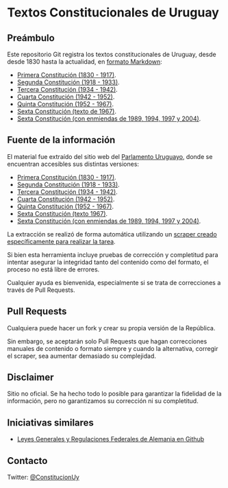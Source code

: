 Textos Constitucionales de Uruguay
==================================

Preámbulo
---------

Este repositorio Git registra los textos constitucionales de Uruguay, desde
desde 1830 hasta la actualidad, en [formato Markdown][md]:

- [Primera Constitución (1830 - 1917)][c1830].
- [Segunda Constitución (1918 - 1933)][c1918].
- [Tercera Constitución (1934 - 1942)][c1934].
- [Cuarta Constitución (1942 - 1952)][c1942].
- [Quinta Constitución (1952 - 1967)][c1952].
- [Sexta Constitución (texto de 1967)][c1967].
- [Sexta Constitución (con enmiendas de 1989, 1994, 1997 y 2004)][c2004].

Fuente de la información
------------------------

El material fue extraído del sitio web del [Parlamento Uruguayo][parl], donde
se encuentran accesibles sus distintas versiones:

- [Primera Constitución (1830 - 1917)][p1830].
- [Segunda Constitución (1918 - 1933)][p1918].
- [Tercera Constitución (1934 - 1942)][p1934].
- [Cuarta Constitución (1942 - 1952)][p1942].
- [Quinta Constitución (1952 - 1967)][p1952].
- [Sexta Constitución (texto 1967)][p1967].
- [Sexta Constitución (con enmiendas de 1989, 1994, 1997 y 2004)][p2004].

La extracción se realizó de forma automática utilizando un [scraper creado
específicamente para realizar la tarea][scraper].

Si bien esta herramienta incluye pruebas de corrección y completitud para intentar
asegurar la integridad tanto del contenido como del formato, el proceso no está
libre de errores.

Cualquier ayuda es bienvenida, especialmente si se trata de correcciones a través
de Pull Requests.

Pull Requests
-------------

Cualquiera puede hacer un fork y crear su propia versión de la República.

Sin embargo, se aceptarán solo Pull Requests que hagan correcciones manuales de
contenido o formato siempre y cuando la alternativa, corregir el scraper, sea
aumentar demasiado su complejidad.

Disclaimer
----------

Sitio no oficial. Se ha hecho todo lo posible para garantizar la fidelidad de la
información, pero no garantizamos su corrección ni su completitud.

Iniciativas similares
---------------------

- [Leyes Generales y Regulaciones Federales de Alemania en Github][gesetze]

Contacto
--------

Twitter: [@ConstitucionUy](https://twitter.com/ConstitucionUy)

[c1830]: https://github.com/constitucion-uruguay/textos/blob/master/1830.md
[c1918]: https://github.com/constitucion-uruguay/textos/blob/master/1918.md
[c1934]: https://github.com/constitucion-uruguay/textos/blob/master/1934.md
[c1942]: https://github.com/constitucion-uruguay/textos/blob/master/1942.md
[c1952]: https://github.com/constitucion-uruguay/textos/blob/master/1952.md
[c1967]: https://github.com/constitucion-uruguay/textos/blob/master/1967.md
[c2004]: https://github.com/constitucion-uruguay/textos/blob/master/vigente.md
[parl]: http://www.parlamento.gub.uy/
[p1830]: http://www.parlamento.gub.uy/Constituciones/Const830.htm
[p1918]: http://www.parlamento.gub.uy/Constituciones/Const918.htm
[p1934]: http://www.parlamento.gub.uy/Constituciones/Const934.htm
[p1942]: http://www.parlamento.gub.uy/Constituciones/Const942.htm
[p1952]: http://www.parlamento.gub.uy/Constituciones/Const952.htm
[p1967]: http://www.parlamento.gub.uy/Constituciones/Const967.htm
[p2004]: http://www.parlamento.gub.uy/constituciones/const004.htm
[scraper]: https://github.com/constitucion-uruguay/scraper
[md]: https://github.com/adam-p/markdown-here/wiki/Markdown-Cheatsheet
[gesetze]: https://github.com/bundestag/gesetze
